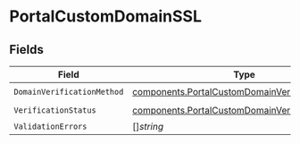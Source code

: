 # PortalCustomDomainSSL


## Fields

| Field                                                                                                              | Type                                                                                                               | Required                                                                                                           | Description                                                                                                        |
| ------------------------------------------------------------------------------------------------------------------ | ------------------------------------------------------------------------------------------------------------------ | ------------------------------------------------------------------------------------------------------------------ | ------------------------------------------------------------------------------------------------------------------ |
| `DomainVerificationMethod`                                                                                         | [components.PortalCustomDomainVerificationMethod](../../models/components/portalcustomdomainverificationmethod.md) | :heavy_check_mark:                                                                                                 | N/A                                                                                                                |
| `VerificationStatus`                                                                                               | [components.PortalCustomDomainVerificationStatus](../../models/components/portalcustomdomainverificationstatus.md) | :heavy_check_mark:                                                                                                 | N/A                                                                                                                |
| `ValidationErrors`                                                                                                 | []*string*                                                                                                         | :heavy_minus_sign:                                                                                                 | N/A                                                                                                                |